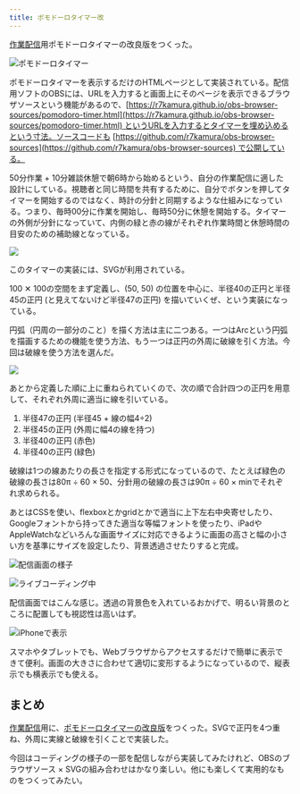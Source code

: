 ```yaml
---
title: ポモドーロタイマー改
---
```

[作業配信](https://www.youtube.com/c/r7kamura)用ポモドーロタイマーの改良版をつくった。

![](https://lh3.googleusercontent.com/docs/ADP-6oFM-UmNx17EmSk2E30Q9T1vB4I79sqDsHnU68PWn2m13l9M8vD2L-mkdYF2O3SMU4C0Z9d5Y8tETMPP-I9mTonurtKZHvd3hVKeYvkAB5N4p-7IPug1O5k_E7Bgg45cvcvSsFg9i6Kj3WsKaL9MlwoqJyx8U4fzR__8ygwcfOkmmfJonXif_-VWbla6ObTpAsdI-HEvT89J6Y5frQwykx2McgGI8dPybtBuGG61tt7YmHKdvvUBw_AXNl27xE1o22GTMEglMpJpmg73FfqnftPSwYJHQo2dsEgTRUKYfic_C-nwGuRbShowoi7puTYZ9KFWiZhyaedjiQchw8CTJRZ0wR8tR-O_WjCqy-P38Xm2wKrNWlXcif7dHvYZaSTnI-MfyaeCRDfj7gnJnHq3OO5fhX2-duSPmFAspKCBANaCmRz8HtmBlHSZzYgqFZnb_hnmtG3sWih4ahg_Eo6vDMEn7BpiHyPD3O3eshJn39FqsRucHSkBvn9ACxNGi6hBf3E4R_UuoOOz6ZZ5NaNDIaWdK_TOSbZbIX7TtyBwMApdcegbz7F1ctsiuth_ZE_GvSCh_GcGJHfTpo-bmcDl5bc5j3zZ6jkKwwshBqW92zhU57LR9zVK97xPNNlfzIBTF1QJ_tjcTAUC31kjvHpdQwnzdHbPZZcj94yKddSyMbgULGMlBvigqfOWMm40CNWhpHo4vSg3S7Xh4wz57pjMnksXgToVeG44BSTAhC33-9i071ywzrIG-5gTeWoNJjTEhqaS7VzpTOkBUbQeJdWT_WNLmZB1qeaDf-SxX_h0b36dl2ocVbZLZ82MmDTw8ISjlQfYgAR3L8ofhpP3m2NTgaE-MR5e20yRO3qQbNWNPB4RajN49eCOeLpAPvJSEOx--Pbb3NW809aLDcfCVI48Z5xt6H-cYtEe44Wv_rwxCzuFHBXoQhIG3WsBgfvV7491WnHwUZBztW0eVa7s0grxmgwJFprpecRJI8n4Af50dNcoP75HSWaqKYSipz0dgZk0UfwlpwNUNlKuvFVxKOv10Tdo_Zv7L3p8uD0_pZjckmeCng8URq8mu2e9IOg49wYnniEaLdwysR5TdoG-yRJ4UqC7FhHaqGIPMKfAV9hNoPnmJ_7paaNtVK_7rfIvSGvIIfjqGqElTdvw_wzhODYKX-8S-owH7FaC1OacfXoLBd_tGbPdvGgIjejjCcWMrlQuKPk3L2vGpSs7w0Y7R973BvOiiHJAI607BNs--Q8dL2Dy6TP5yA "ポモドーロタイマー")

ポモドーロタイマーを表示するだけのHTMLページとして実装されている。配信用ソフトのOBSには、URLを入力すると画面上にそのページを表示できるブラウザソースという機能があるので、[https://r7kamura.github.io/obs-browser-sources/pomodoro-timer.html](https://r7kamura.github.io/obs-browser-sources/pomodoro-timer.html) というURLを入力するとタイマーを埋め込めるという寸法。ソースコードも [https://github.com/r7kamura/obs-browser-sources](https://github.com/r7kamura/obs-browser-sources) で公開している。

50分作業 + 10分雑談休憩で朝6時から始めるという、自分の作業配信に適した設計にしている。視聴者と同じ時間を共有するために、自分でボタンを押してタイマーを開始するのではなく、時計の分針と同期するような仕組みになっている。つまり、毎時00分に作業を開始し、毎時50分に休憩を開始する。タイマーの外側が分針になっていて、内側の緑と赤の線がそれぞれ作業時間と休憩時間の目安のための補助線となっている。

![](https://lh3.googleusercontent.com/docs/ADP-6oGoVIqhGr1Mu_IyoHaOYfxwWObiN8epFl3EQpQvXpT4nBMG_jLu2ns4mPzSqlxhc5qZDpcWSA9U6J9r1cJt9do7UO_3vYWmw6PEaURnJQayifr1wvXIMVPJRg2ZSfkClrpK5EsX9MqqYxw_cMq2yC7m85gf5o4kuyvY-GjEAy2XDNfVmOEMYpFWEgQEv9wWdvC5aX1qNXj76OAQl-TNPJTXPf4dkK6SspFjeeFA-XriizHzpiQ5QPY-rrqrKt2yTbbZKLT6nBFCvYJEQiPIEDpyC9LyrvQGCFnkK4QapT0amjdkFkN_WJwF0j4DiW3dHGYrjeLmIajo8aEpoMnElkFNZQlqtgtMdWqJ5xkgpcWx4bGOMAuGhAjtlOGd6vL3Ot4ZwoPSYOFoSgwSzmngx6hOlY5Nldf8l3W-UTr_VNwJQBKwhbes1JmcEIc2Zv5fve2MlLRumL-gC6pgBs3aDa0QAZ6EUXgcGVjDRSXb3nhVGoSCYmVsmT1g81HK7QfmNmyV6P5wtOylv2jY570JAGrp__WkD0ixqGr6YwPFYEBylxAgchFagSQbyyaUdi8-tk2BLO7J5cCBdSiz1WrHmc_nQCqdrLi301Xe8vmNB3kBVSP8WiiwERVjRJqt0-2TuUukd7IlwukXvnpiURkRRj_pCVZo_q28oKLfnLKQEOv9RmHoPnGLb_znWCaap0z1LrhAj1_LFNuGSfR5hGVYMgCQZMXKN8EDhmTCmdIh0dg8YSZHKuDxgY4tuT6seNtRVHYYZfKG0rCVLFsdqbjuihr37oJB2eyk8xiV6cKk1l_b6LFiZyEyDprxb0BnPFZ1NcsjH7tzq119QtZVphoXOADO9tqIO-g0Z6DSHWrA9kuQQcQ2Bk_C-en9Bt08K5X7pZDbRrhR2Z2LtYZzMSKFE4Gk9q_c49NQ4ysjckndnBMwyHJMuVP6jB4eHtZouYHHr3JGq48IVuYTPFTUP_uWlU3rEBIbJWfVEB2tbyyd4zcE4pdBzMSM5vdEScBaFVK3S29ZY6zPZI2jUjUm4A5iH30vA5yehr7JYGPOYp9xltfiAm0D5YKhQzLdNSj84psE_CDj28GpkNX0KGbPpUmEJFVzWaPwka7jZDoRAk6YCUJbBDJ6XdtGW5R3nNW5PXIOtQyU6ejg91JM50cmM316pInxK7I9g0RvxUUKi4zN5mtJ8gyj-OxCMRy62xGaORj0T3OoJIDz5j4Jl04LSriiVuplaw_dfFSISXJl5mpZV_xbQ0nudQ)

このタイマーの実装には、SVGが利用されている。

100 ✕ 100の空間をまず定義し、(50, 50) の位置を中心に、半径40の正円と半径45の正円 (と見えてないけど半径47の正円) を描いていくぜ、という実装になっている。

円弧（円周の一部分のこと）を描く方法は主に二つある。一つはArcという円弧を描画するための機能を使う方法、もう一つは正円の外周に破線を引く方法。今回は破線を使う方法を選んだ。

![](https://lh3.googleusercontent.com/docs/ADP-6oEXa2ttZ8Je7-eLr_YsZUgGghs75Cb6GCVBkWb9bN_t0MI4NA9b6J2JBPVudpADJwxESmLUjWm5sXLKRL2oLamOWvmXyl7ZFxBIjFSkomor0xtjJhV4_9iD50zd_j_lvjp86kqk-GeNnPWXaEk-ZNr2nUynJR94Yp1AVdTpXeXK18ljFJ9yHrc-tDT7nw5704xbuLlPGWcwVV2cR3vym5tSZV080ypfktQJ8lItnUw_DUyO0FqKgrI2ZxGaFKH2ecJztvUO207zaOn22N53mWP4vvS4uc2f9TdgWUM69ZDU9Qq5cLapERR6rETngmWsItiSK4McFCcpPO0arJAof0AH9ZFSi3Pe5dzxjMSXNSLjVPPycV4vB77OYGOtbTrfstgqFRVFqZSXxPeA1jYnInBvFxl3FYRIC8Jb94zr0o1scgo2cflVefo7VWnGRJSsZhYcY8MBGt2PvdsZLXN5wefCEg6Zr7lV9I0YOr5ie8xbyNHLMYnL8KLBONLMZzTSb2lNIYo8o7QIwFRZ9M-bjzZqjzzmCbxJw8ShSDcXbezElD6cphuXPmHqU_IkEdetbNJyHZ2BntSQwIDkTL5qmIOBWBEBJKiRgxMIMcudQZHJH_3jdrIHarENUbD884wHxzHTv-K2LAOHqfeCpEKcswUwRekwrA_HeFw98SxawkymhBV5mEfEKGtRIRqiCpUNpEkXE3IGVi7b0ErPBONQbru9Ehf9DxjTi_kSIw6_Go9cYFUvmd65vZYiA3CYQyU0hotm-_NhJ5u5GmFpkmk2s9r3PArfivA_LDl4JlPSfP-v7rWPBd-0WT960fG2u4TymWxFmmiyVS_hwjJn0FPZt0g_8gXNYr9ikntcQ6BR6K5r8kmDV0tO7HgYBqGBoSQxSZH__v11Wcuxgw5rM6HBDsyHLQAXiSmUL7Yi3DHA-rBhEcbcuYgbaTo4rFo7RvyiVpkxWlZzzyKYO1aw77igS9SQYzJPbP7m0teg2nF-AAxrgqCtJ80C6BgVJMUSMg0n504a40HE4_0lJrs0dSyV2r7dCY8ArxH1d0qWVq9fWyLMMuH8Ibtc6CklkMZIdkIz2vHRBQ0nUCybAvYBQWsboELQx8XpR9JzweTyNhVwbA5DKi-Ev-CaBeiclCvpnNaHV4rreMnQGjDMA4UHiUf9s7pD69krHW-08-8iHrx7JynCQHa26Rs51o1PhQb8De2EKqfGftPN8uUXWnDAi2Wm0Kt_W4tJ6XlYmr8fk9EyGwryCRiHIw)

あとから定義した順に上に重ねられていくので、次の順で合計四つの正円を用意して、それぞれ外周に適当に線を引いている。

1.  半径47の正円 (半径45 + 線の幅4÷2)
2.  半径45の正円 (外周に幅4の線を持つ)
3.  半径40の正円 (赤色)
4.  半径40の正円 (緑色)

破線は1つの線あたりの長さを指定する形式になっているので、たとえば緑色の破線の長さは80π ÷ 60 × 50、分針用の破線の長さは90π ÷ 60 × minでそれぞれ求められる。

あとはCSSを使い、flexboxとかgridとかで適当に上下左右中央寄せしたり、Googleフォントから持ってきた適当な等幅フォントを使ったり、iPadやAppleWatchなどいろんな画面サイズに対応できるように画面の高さと幅の小さい方を基準にサイズを設定したり、背景透過させたりすると完成。

![](https://lh3.googleusercontent.com/docs/ADP-6oGTrqVfUEJY9yLwjzNadkmQd63zJe836-XNUoYV2rzCYUU42LUyMebOzwigm7vBJPRW-mtFDBJrCWA1Mo58uoz7TziYiyVUbjSnRYdvbJT9JkIyo7Bk22e2k73tOlawN6bq91i_yXWG_JBYgGalewnheypCxd6QdeHDsvaBP2hx3Ghz25sQsE-b4m6TBNvkKr0go16yglwWNr4Ce97NQDDPYS_QO0Mbk3Zy84DPe6yzBoEQx0p2J3ep-8lLfWNhdfbz4NMEdxSnVqdo4vQmQPu-6hjbAVNKojKQFT1YX_U_6wR0tqXMhFQJ0YEaud2seZdsVTaJk0P6ZbjK_jyZp4p7cOo6gtVSRcvgeuSEQ66ww6TJRn6xcVobADU3-t-S6E08YGPaucrvkZWi0ZQ-Z-jXV5NP6BcQRZJ-a2Ef8HPywwMRT2V9MnFjnSB62rxkA-BWqppXXWUk1FeRlsLGwW4n8EuE59ga0lj70xFTHlgpNX8KnlsjacoWMRV_8kBFjEtXXWowWSOUy_D6m_mXJ9heAD6f5YdXC7n-SMYZDbR0q557p72ruJsQToBhwl7df1_563bCCj6Ttx-GPTte_2MuSGH_Wdrq-oBoGkLJwIC0Q2F0f2FU5nJEGHOThd5NtW4zL6VBt4bPITzXDP_owc9apmh-LkrOxsqkYQyZmcxEgei77vNrxuckZ1ajwNxdlPuPlfLZOEbTI1c0C_4dRDuLhvQV44E1f7mYpNWQSjCIr2T2H9P0i7Mg65h662B8gVqxpN36evWSgT6j6bGoQLPUjisRbiZSQLIywwvnl0Zownxmpa7v6qo1Im1fHFrxbD3OV4TvpKYfpS0oafeFPc7GHdeybg9tVEynmCsNTYc2GN-2rs5_KFjMaEd0F5FPx4W-OvYPvxDbECErGELxbvxVtMGSm3JcSUApbD-JZHKsYn89xdI1btE1mnUOhf73tbXMQV_1iUX-R5pnZp_uSAccb_Xlv9rsWMWgR6rrTG4MxAe0n_8lxBZH5DVQRhf4g8dU2QzBfKoYnpZXd70XzfHZEWQqSJ686YNlSLLUI4p3kxbToMlwhoCFk9qgVM3iywH0C6AB09mmySSt2tCFJj_ur8_HPC_3qei3fwW4JvHt9y2p4gKaBKE6rMLdEhkA3GomOG9_fGkLqruB6mdzodX4MFl-5bYcbMYqckQddYvQCuBHSZkX3DshsIZXF4HOniY6cAzt2e6_AkHeLC3Io3C5CvkxzHHKTObrRuKLviWObE4eAQ "配信画面の様子")

![](https://lh3.googleusercontent.com/docs/ADP-6oHJIyrlZxGH7bq9JyKg_vCvdd8el77SJ-KHhMBQk5O3ABg2rVPT_qlb4BWsVHW427dILLl9qcSlAlOG3vQRVnc1u9wzShnbeEgJ_KRwOv3XAbGD0l1PPxkEghlJVDdHKHxirbp646ZbKfR1zwWOLXuu6fl6CFlVb2amOsvcKnxZN4gRpTuDcAGaGfv_J0aDf2cOGLsNCiR9qjPpI1FGRAOaUMzPrxuFMAAAxCb2YRygrT_8fy1vHZs4mKq5TZcaxwlcwv-rIkBWyoFbREiAXDY7jqwxQILosg3-TVPPKlryybsTpr3AYiGxQ03aYxHL0EYM6iwKUIxLztoU78dXZ3wqkqGsrKji85wd526bQgHjTmTXH67DDJnW_Khq1mCxY2XWNQCYFSKoKuXDMfrUPEA1WyULjygq0YdoBq9JO1Mzgopyy_pc1HUamFrhJ5VMHC3P8ikxq1Fyg8AP9O52XnjF1kG3wk8BsIsczTHayexj_td2Sen1-Sg_4aVp2iijDM-EHdPxGTLKni-B3p2NRFl13x0NE3NuSio4tbDHGgQsOu1o9jjLtfiDOrg8cldCId8hNjAD4s21iV2xVTjv15iX9lWW0POPg2hKynCn6FKDr6rIgcyzXrHUN0ZHz0UrcHwVvFh8lBTc7uX2ZqgmpoU-hE8KqqmpBWi-3UIC6Mz5qycLeM2sEgasKBjZvUM2Uc1zoSFh1WvYA0fLJSqUleLNEiyWISRwGUmiucIC4kOIea1hckukGKXDhLtPr86wzD53344woZRE8LAgF3rqbmgkS7QM_EwaLQBxY-xc9TMzGIKi315bo-HVobPiTAyTYFNaD5K4kOZqtyQW5E5h99Na8xQDOIh5ey0FzMZIptZu29gCUdmuX-q4bBn9QoFFBpLhHwb_rJP21kl1m2DJvN9GEBtaRMtjnOGuY2I0XODQjDzm19hoGdVQzjnOuOKlIPHWa4YcAO1l8t3JO83n2Afr0O75wSdtmdKZdkE_dT_xX7A88LgRK6VIfs8WGMamgoTcdCJip296tzkerrDvME45AYH75PtRDIuVLMpGJgJ9hNg11_r5EVcGZZ7GxcwpW8Y7SIgTwwTyzbrGyXYvGNWqaLTksNDYzJbWRCOrYfLCNXHYZ3X17C1gcDE3e54zOb-ZzNX9EXQyREDmInkxWqrpd45-9lcdgMNC8QyQkQkHEzO0cVxqme4yg2y3A5x4iKAT1TNSm4k2TzqAD-Hp26199Nmsv19fCn-bU7n16bX5NguXxA "ライブコーディング中")

配信画面ではこんな感じ。透過の背景色を入れているおかげで、明るい背景のところに配置しても視認性は高いはず。

![](https://lh3.googleusercontent.com/docs/ADP-6oHWNYqXHRJkR5jb5kX9PW3H5wThKRPPxukvzS8ZcCCUnSYwJTOGzKhPuaVgHj75e3n5jtqt26LPCaTaOlhuNWQbBV1oTFU-_SA19KOwjktySTdmRJNlb9JNLgCvUOd2A9v25-veX1AaGi233_9KA2Y7h4forzPZIvp2aGR2D7UEUfgwbbK9dnoqOScdkuMKp2Yo3K7YVyQ6mD2IJVX-eyjE_3E85b6RG6dwA2vWusasUtMw6ZGh5yLrNNvFnrysWKa_3KJ_5NcRQ2PIXbmU9g3p6Mao5_uHjYN_MtlGA3W-Oif7cZmdNlozP-RcMgdVAyNILP84dY5svUJPtBQ-TREXRHz38rGV6FTR1u0s012A7zNytQxcxDy94cWW_MOTqkvucUqQfGQxjozlyok761ak6Kk0PyJsRIVtax4L9FslKlZ_4Y18DeyJlaEo4qpvrKd6QJTB5PsUl4BgNmpsc6wB2CVr7efQWgVEYdOPRLtgOVDgILBw-W--W8TIVfZo5tGQeBt1YB10WMcPRrF8JiuXyZILAotrDovz8qtbB_uAtIIuwYu-lm6gxNot19K5TjRRASeaPcVaHhetV7bXY10XEBNqeASm1g5ngJgWBNSiEheCWXWD7oMHe4dtYU9E8B1pTLfb1qG6ld4bqNWIIEfw9wRNBekHbo0b8FxswFyxUa2tJPHUIaSkWrzmuSfANAi--ZW3sUjVe3vTdpRMI-LXFE_fC_5xAcofhGTgcsOH5HMbWgaJJjMBpx5kxs3eNyLHP-59tjJ3qZJHLiPUfyL-FaAto1ypmz6ooDGhRClTi5FB_RTnoiCjNjDxr4gPBuJGvJCi5l5uwnLG5pVndBzKcKJxauo6l7NsDzr47CckwElh_aDs39j88Oi2T_m_r8yI5YUosL1E1zuVhkMdofnOe0t6DFXU97JYHlE-OxSbroZuvUei2u4g8IviGvJDaxrfCD9mPpCFEiGqcw7FMUAjjP1HtBtgjdq_n8T_LmpjQEgVsy--w7fB7r6JzYjKZK_AKO7qaFhDCu7k-ARU-s51JRaHTiPJqZ3qfHKDUm6N5SF91XYMqa-94dHt-ETgboo2VjgjfMDNaP9t6FIK3Mr2vL9gXV8SDio_6kPOALprSqys2FjkQIpuFrMwO1PSvvwBDF7WKAF6VUuWccl58QB70Qlmrazi1AxmgRQlXwPWX0-eoN6X1zE7ipzWKwbIrUiDHiOMegOhKFb0LuEVItwvy9BGJge-svO0ytIRl-7GSjkFdw "iPhoneで表示")

スマホやタブレットでも、Webブラウザからアクセスするだけで簡単に表示できて便利。画面の大きさに合わせて適切に変形するようになっているので、縦表示でも横表示でも使える。

まとめ
---

[作業配信](https://www.youtube.com/c/r7kamura)用に、[ポモドーロタイマーの改良版](https://github.com/r7kamura/obs-browser-sources)をつくった。SVGで正円を4つ重ね、外周に実線と破線を引くことで実装した。

今回はコーディングの様子の一部を配信しながら実装してみたけれど、OBSのブラウザソース × SVGの組み合わせはかなり楽しい。他にも楽しくて実用的なものをつくってみたい。
